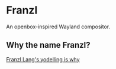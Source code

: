 # Franzl

An openbox-inspired Wayland compositor.


## Why the name Franzl?

[Franzl Lang's yodelling is why](https://www.youtube.com/watch?v=67rc96joOz8)
